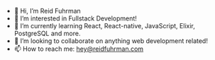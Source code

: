 - 👋 Hi, I’m Reid Fuhrman
- 👀 I’m interested in Fullstack Development!
- 🌱 I’m currently learning React, React-native, JavaScript, Elixir, PostgreSQL and more.
- 💞️ I’m looking to collaborate on anything web development related!
- 📫 How to reach me: hey@reidfuhrman.com

<!---
rjfuhrman42/rjfuhrman42 is a ✨ special ✨ repository because its `README.md` (this file) appears on your GitHub profile.
You can click the Preview link to take a look at your changes.
--->
